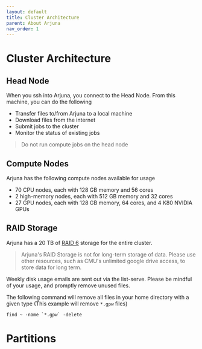 ```yaml
---
layout: default
title: Cluster Architecture
parent: About Arjuna
nav_order: 1
---
```


# Cluster Architecture

## Head Node

When you ssh into Arjuna, you connect to the Head Node. From this machine, you
can do the following

- Transfer files to/from Arjuna to a local machine
- Download files from the internet
- Submit jobs to the cluster
- Monitor the status of existing jobs

> Do not run compute jobs on the head node

## Compute Nodes

Arjuna has the following compute nodes available for usage

- 70 CPU nodes, each with 128 GB memory and 56 cores
- 2 high-memory nodes, each with 512 GB memory and 32 cores
- 27 GPU nodes, each with 128 GB memory, 64 cores, and 4 K80 NVIDIA GPUs

## RAID Storage

Arjuna has a 20 TB of [RAID 6] storage for the entire cluster. 

> Arjuna's RAID Storage is not for long-term storage of data. Please use other resources, such as CMU's unlimited google drive access, to store data for long term.

[RAID 6]: https://en.wikipedia.org/wiki/Standard_RAID_levels#RAID_6

Weekly disk usage emails are sent out via the list-serve. Please be mindful
of your usage, and promptly remove unused files.

The following command will remove all files in your home directory with a given
type (This example will remove `*.gpw` files)

```shell
find ~ -name `*.gpw` -delete
```

# Partitions
